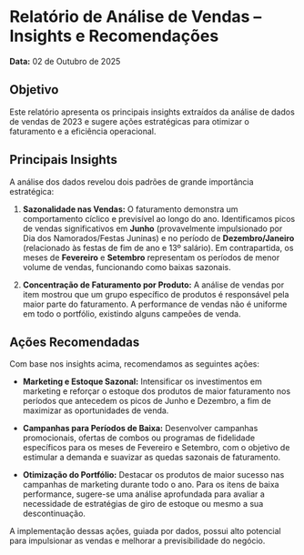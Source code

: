 # Relatório de Análise de Vendas – Insights e Recomendações

**Data:** 02 de Outubro de 2025

## Objetivo

Este relatório apresenta os principais insights extraídos da análise de dados de vendas de 2023 e sugere ações estratégicas para otimizar o faturamento e a eficiência operacional.

## Principais Insights

A análise dos dados revelou dois padrões de grande importância estratégica:

1.  **Sazonalidade nas Vendas:** O faturamento demonstra um comportamento cíclico e previsível ao longo do ano. Identificamos picos de vendas significativos em **Junho** (provavelmente impulsionado por Dia dos Namorados/Festas Juninas) e no período de **Dezembro/Janeiro** (relacionado às festas de fim de ano e 13º salário). Em contrapartida, os meses de **Fevereiro** e **Setembro** representam os períodos de menor volume de vendas, funcionando como baixas sazonais.

2.  **Concentração de Faturamento por Produto:** A análise de vendas por item mostrou que um grupo específico de produtos é responsável pela maior parte do faturamento. A performance de vendas não é uniforme em todo o portfólio, existindo alguns campeões de venda.

## Ações Recomendadas

Com base nos insights acima, recomendamos as seguintes ações:

* **Marketing e Estoque Sazonal:** Intensificar os investimentos em marketing e reforçar o estoque dos produtos de maior faturamento nos períodos que antecedem os picos de Junho e Dezembro, a fim de maximizar as oportunidades de venda.

* **Campanhas para Períodos de Baixa:** Desenvolver campanhas promocionais, ofertas de combos ou programas de fidelidade específicos para os meses de Fevereiro e Setembro, com o objetivo de estimular a demanda e suavizar as quedas sazonais de faturamento.

* **Otimização do Portfólio:** Destacar os produtos de maior sucesso nas campanhas de marketing durante todo o ano. Para os itens de baixa performance, sugere-se uma análise aprofundada para avaliar a necessidade de estratégias de giro de estoque ou mesmo a sua descontinuação.

A implementação dessas ações, guiada por dados, possui alto potencial para impulsionar as vendas e melhorar a previsibilidade do negócio.